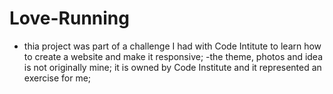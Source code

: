 # Love-Running
- thia project was  part of a challenge I had with Code Intitute to learn how to create a website and make it responsive;
-the theme, photos and idea is not originally mine; it is owned by Code Institute and it represented an exercise for me;
